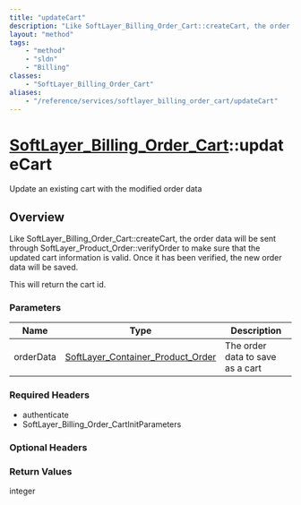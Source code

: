 ```yaml
---
title: "updateCart"
description: "Like SoftLayer_Billing_Order_Cart::createCart, the order data will be sent through SoftLayer_Product_Order::verifyOrder... "
layout: "method"
tags:
    - "method"
    - "sldn"
    - "Billing"
classes:
    - "SoftLayer_Billing_Order_Cart"
aliases:
    - "/reference/services/softlayer_billing_order_cart/updateCart"
---
```

# [SoftLayer_Billing_Order_Cart](/reference/services/SoftLayer_Billing_Order_Cart)::updateCart

Update an existing cart with the modified order data


## Overview 
Like SoftLayer_Billing_Order_Cart::createCart, the order data will be sent through SoftLayer_Product_Order::verifyOrder to make sure that the updated cart information is valid. Once it has been verified, the new order data will be saved. 

This will return the cart id. 

### Parameters 
|Name | Type | Description |
| --- | --- | --- |
|orderData| <a href='/reference/datatypes/SoftLayer_Container_Product_Order'>SoftLayer_Container_Product_Order </a>| The order data to save as a cart|


### Required Headers
* authenticate
* SoftLayer_Billing_Order_CartInitParameters

### Optional Headers

### Return Values
integer

